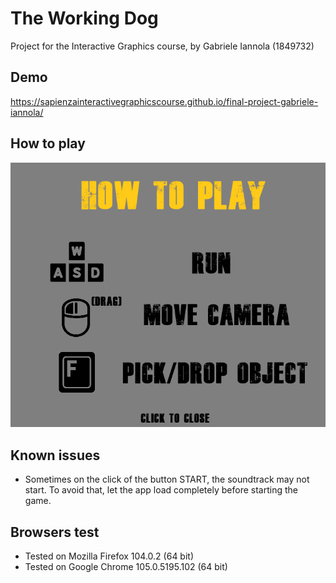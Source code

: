 # The Working Dog

Project for the Interactive Graphics course, by Gabriele Iannola (1849732)

## Demo

https://sapienzainteractivegraphicscourse.github.io/final-project-gabriele-iannola/

## How to play

![App Screenshot](./textures/help.png?raw=true "Game controls")

## Known issues

- Sometimes on the click of the button START, the soundtrack may not start. To avoid that, let the app load completely before starting the game.

## Browsers test

- Tested on Mozilla Firefox 104.0.2 (64 bit)
- Tested on Google Chrome 105.0.5195.102 (64 bit)

